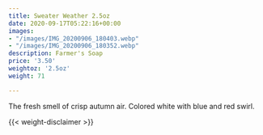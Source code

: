 ```yaml
---
title: Sweater Weather 2.5oz
date: 2020-09-17T05:22:16+00:00
images:
- "/images/IMG_20200906_180403.webp"
- "/images/IMG_20200906_180352.webp"
description: Farmer's Soap
price: '3.50'
weightoz: '2.5oz'
weight: 71

---
```

The fresh smell of crisp autumn air. Colored white with blue and red swirl.



{{< weight-disclaimer >}}